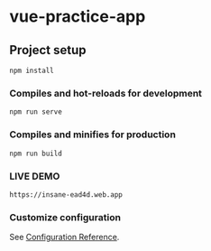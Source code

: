 # vue-practice-app

## Project setup
```
npm install
```

### Compiles and hot-reloads for development
```
npm run serve
```

### Compiles and minifies for production
```
npm run build
```

### LIVE DEMO
```
https://insane-ead4d.web.app
```

### Customize configuration
See [Configuration Reference](https://cli.vuejs.org/config/).


